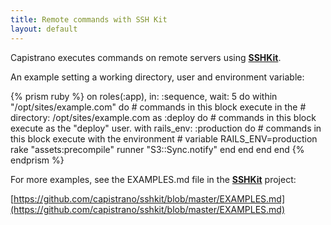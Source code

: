 ```yaml
---
title: Remote commands with SSH Kit
layout: default
---
```


Capistrano executes commands on remote servers using [**SSHKit**](https://github.com/capistrano/sshkit).

An example setting a working directory, user and environment variable:

{% prism ruby %}
on roles(:app), in: :sequence, wait: 5 do
  within "/opt/sites/example.com" do
    # commands in this block execute in the 
    # directory: /opt/sites/example.com
    as :deploy  do
      # commands in this block execute as the "deploy" user.
      with rails_env: :production do
        # commands in this block execute with the environment
        # variable RAILS_ENV=production
        rake   "assets:precompile"
        runner "S3::Sync.notify"
      end
    end
  end
end
{% endprism %}

For more examples, see the EXAMPLES.md file in the [**SSHKit**](https://github.com/capistrano/sshkit) project:

[https://github.com/capistrano/sshkit/blob/master/EXAMPLES.md](https://github.com/capistrano/sshkit/blob/master/EXAMPLES.md)

